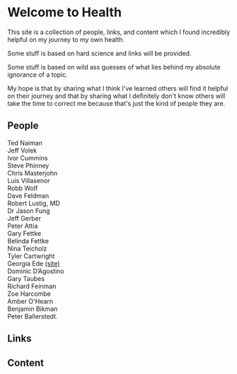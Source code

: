 # Welcome to Health

This site is a collection of people, links, and content which I found incredibly helpful on my journey to my own health.  

Some stuff is based on hard science and links will be provided.  

Some stuff is based on wild ass guesses of what lies behind my absolute ignorance of a topic.  

My hope is that by sharing what I think I've learned others will find it helpful on their journey and that by sharing what I definitely don't know others will take the time to correct me because that's just the kind of people they are.  

## People

Ted Naiman  
Jeff Volek  
Ivor Cummins  
Steve Phinney  
Chris Masterjohn  
Luis Villasenor  
Robb Wolf  
Dave Feldman  
Robert Lustig, MD  
Dr Jason Fung  
Jeff Gerber  
Peter Attia  
Gary Fettke  
Belinda Fettke  
Nina Teicholz  
Tyler Cartwright  
Georgia Ede  [(site)](http://www.diagnosisdiet.com)  
Dominic D’Agostino  
Gary Taubes  
Richard Feinman  
Zoe Harcombe  
Amber O'Hearn  
Benjamin Bikman  
Peter Ballerstedt. 


## Links

## Content
